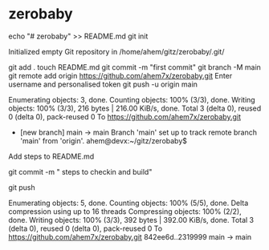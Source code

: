 # zerobaby
echo "# zerobaby" >> README.md
git init


Initialized empty Git repository in /home/ahem/gitz/zerobaby/.git/

git add .
touch README.md
git commit -m "first commit"
git branch -M main
git remote add origin https://github.com/ahem7x/zerobaby.git
Enter username and  personalised token
git push -u origin main

Enumerating objects: 3, done.
Counting objects: 100% (3/3), done.
Writing objects: 100% (3/3), 216 bytes | 216.00 KiB/s, done.
Total 3 (delta 0), reused 0 (delta 0), pack-reused 0
To https://github.com/ahem7x/zerobaby.git
 * [new branch]      main -> main
Branch 'main' set up to track remote branch 'main' from 'origin'.
ahem@devx:~/gitz/zerobaby$ 

Add steps to README.md 

git commit -m " steps to checkin and build"


git push

Enumerating objects: 5, done.
Counting objects: 100% (5/5), done.
Delta compression using up to 16 threads
Compressing objects: 100% (2/2), done.
Writing objects: 100% (3/3), 392 bytes | 392.00 KiB/s, done.
Total 3 (delta 0), reused 0 (delta 0), pack-reused 0
To https://github.com/ahem7x/zerobaby.git
   842ee6d..2319999  main -> main
